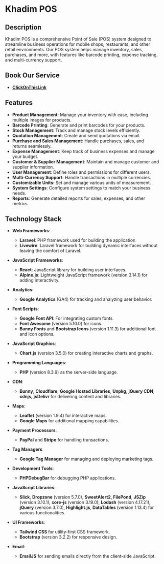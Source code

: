 # Khadim POS

## Description

Khadim POS is a comprehensive Point of Sale (POS) system designed to streamline business operations for mobile shops, restaurants, and other retail environments. Our POS system helps manage inventory, sales, purchases, and more, with features like barcode printing, expense tracking, and multi-currency support.

## Book Our Service 
  - **[ClickOnThisLink](https://khadimpos.netlify.app/)**

## Features

- **Product Management**: Manage your inventory with ease, including multiple images for products.
- **Barcode Printing**: Generate and print barcodes for your products.
- **Stock Management**: Track and manage stock levels efficiently.
- **Quotation Management**: Create and send quotations via email.
- **Purchase and Sales Management**: Handle purchases, sales, and returns seamlessly.
- **Expense Management**: Keep track of business expenses and manage your budget.
- **Customer & Supplier Management**: Maintain and manage customer and supplier information.
- **User Management**: Define roles and permissions for different users.
- **Multi-Currency Support**: Handle transactions in multiple currencies.
- **Customizable Units**: Set and manage various units of measurement.
- **System Settings**: Configure system settings to match your business needs.
- **Reports**: Generate detailed reports for sales, expenses, and other metrics.

## Technology Stack

- **Web Frameworks**:
  - **Laravel**: PHP framework used for building the application.
  - **Livewire**: Laravel framework for building dynamic interfaces without leaving the comfort of Laravel.

- **JavaScript Frameworks**:
  - **React**: JavaScript library for building user interfaces.
  - **Alpine.js**: Lightweight JavaScript framework (version 3.14.1) for adding interactivity.

- **Analytics**:
  - **Google Analytics** (GA4) for tracking and analyzing user behavior.



- **Font Scripts**:
  - **Google Font API**: For integrating custom fonts.
  - **Font Awesome** (version 5.10.0) for icons.
  - **Bunny Fonts** and **Bootstrap Icons** (version 1.11.3) for additional font and icon options.

- **JavaScript Graphics**:
  - **Chart.js** (version 3.5.0) for creating interactive charts and graphs.

- **Programming Languages**:
  - **PHP** (version 8.3.9) as the server-side language.

- **CDN**:
  - **Bunny**, **Cloudflare**, **Google Hosted Libraries**, **Unpkg**, **jQuery CDN**, **cdnjs**, **jsDelivr** for delivering content and libraries.

- **Maps**:
  - **Leaflet** (version 1.9.4) for interactive maps.
  - **Google Maps** for additional mapping capabilities.

- **Payment Processors**:
  - **PayPal** and **Stripe** for handling transactions.

- **Tag Managers**:
  - **Google Tag Manager** for managing and deploying marketing tags.

- **Development Tools**:
  - **PHPDebugBar** for debugging PHP applications.

- **JavaScript Libraries**:
  - **Slick**, **Dropzone** (version 5.7.0), **SweetAlert2**, **FilePond**, **JSZip** (version 3.10.1), **core-js** (version 3.19.0), **Lodash** (version 4.17.21), **jQuery** (version 3.7.0), **Highlight.js**, **DataTables** (version 1.13.4) for various functionalities.

- **UI Frameworks**:
  - **Tailwind CSS** for utility-first CSS framework.
  - **Bootstrap** (version 3.2.2) for responsive design.

- **Email**:
  - **EmailJS** for sending emails directly from the client-side JavaScript.

